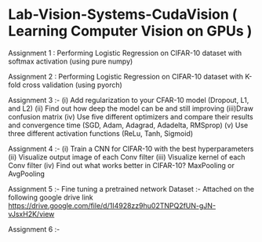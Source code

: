 # Lab-Vision-Systems-CudaVision ( Learning Computer Vision on GPUs )

Assignment 1 : Performing Logistic Regression on CIFAR-10 dataset with softmax activation (using pure numpy)

Assignment 2 : Performing Logistic Regression on CIFAR-10 dataset with K-fold cross validation (using pyorch)

Assignment 3 :- (i) Add regularization to your CFAR-10 model (Dropout, L1, and L2) (ii) Find out how deep the model can be and still improving (iii)Draw confusion matrix (iv) Use five different optimizers and compare their results and convergence time (SGD, Adam, Adagrad, Adadelta, RMSprop) (v) Use three different activation functions (ReLu, Tanh, Sigmoid)

Assignment 4 :- (i) Train a CNN for CIFAR-10 with the best hyperparameters (ii) Visualize output image of each Conv filter (iii) Visualize kernel of each Conv filter (iv) Find out what works better in CIFAR-10? MaxPooling or AvgPooling

Assignment 5 :- Fine tuning a pretrained network
Dataset :- Attached on the following google drive link
https://drive.google.com/file/d/1I4928zz9hu02TNPQ2fUN-gJN-vJsxH2K/view

Assignment 6 :-
